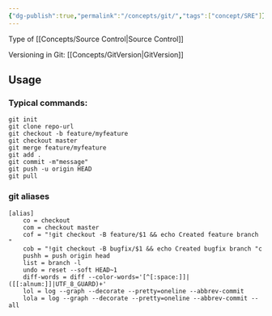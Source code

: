 ```yaml
---
{"dg-publish":true,"permalink":"/concepts/git/","tags":["concept/SRE"]}
---
```


Type of [[Concepts/Source Control\|Source Control]]

Versioning in Git:  [[Concepts/GitVersion\|GitVersion]]
## Usage
### Typical commands:
```shell
git init
git clone repo-url
git checkout -b feature/myfeature
git checkout master
git merge feature/myfeature
git add .
git commit -m"message"
git push -u origin HEAD
git pull
```

### git aliases
```shell
[alias]
	co = checkout
	com = checkout master
	cof = "!git checkout -B feature/$1 && echo Created feature branch "
	cob = "!git checkout -B bugfix/$1 && echo Created bugfix branch "c
	pushh = push origin head
	list = branch -l
	undo = reset --soft HEAD~1
	diff-words = diff --color-words='[^[:space:]]|([[:alnum:]]|UTF_8_GUARD)+'
	lol = log --graph --decorate --pretty=oneline --abbrev-commit
    lola = log --graph --decorate --pretty=oneline --abbrev-commit --all
```
